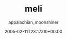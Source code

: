 ---
title: 'meli'
posts: 10
hash: 't377'
author: 'appalachian_moonshiner'
date: 2005-02-11T23:17:00+00:00
sources:
  - http://forums.tokipona.org/viewtopic.php%3Ft=377.html
---